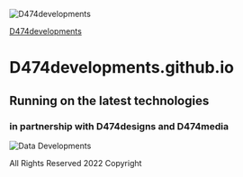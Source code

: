 ![D474developments](https://i.imgur.com/GVc03OA.png)

[D474developments](https://D474developments.github.io/)

# D474developments.github.io

## Running on the latest technologies

### in partnership with D474designs and D474media

![Data Developments](https://i.imgur.com/vSA2Xl9.png)

All Rights Reserved 2022 Copyright
